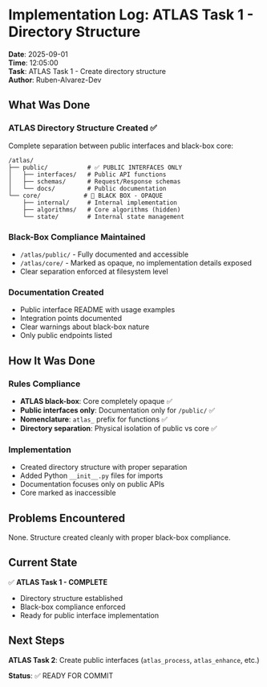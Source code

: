 # Implementation Log: ATLAS Task 1 - Directory Structure

**Date**: 2025-09-01  
**Time**: 12:05:00  
**Task**: ATLAS Task 1 - Create directory structure  
**Author**: Ruben-Alvarez-Dev

## What Was Done

### ATLAS Directory Structure Created ✅
Complete separation between public interfaces and black-box core:

```
/atlas/
├── public/           # ✅ PUBLIC INTERFACES ONLY
│   ├── interfaces/   # Public API functions
│   ├── schemas/      # Request/Response schemas  
│   └── docs/         # Public documentation
└── core/            # 🚫 BLACK BOX - OPAQUE
    ├── internal/     # Internal implementation
    ├── algorithms/   # Core algorithms (hidden)
    └── state/        # Internal state management
```

### Black-Box Compliance Maintained
- `/atlas/public/` - Fully documented and accessible
- `/atlas/core/` - Marked as opaque, no implementation details exposed
- Clear separation enforced at filesystem level

### Documentation Created
- Public interface README with usage examples
- Integration points documented
- Clear warnings about black-box nature
- Only public endpoints listed

## How It Was Done

### Rules Compliance
- **ATLAS black-box**: Core completely opaque ✅
- **Public interfaces only**: Documentation only for `/public/` ✅  
- **Nomenclature**: `atlas_` prefix for functions ✅
- **Directory separation**: Physical isolation of public vs core ✅

### Implementation
- Created directory structure with proper separation
- Added Python `__init__.py` files for imports
- Documentation focuses only on public APIs
- Core marked as inaccessible

## Problems Encountered

None. Structure created cleanly with proper black-box compliance.

## Current State

✅ **ATLAS Task 1 - COMPLETE**
- Directory structure established
- Black-box compliance enforced
- Ready for public interface implementation

## Next Steps

**ATLAS Task 2**: Create public interfaces (`atlas_process`, `atlas_enhance`, etc.)

**Status**: ✅ READY FOR COMMIT